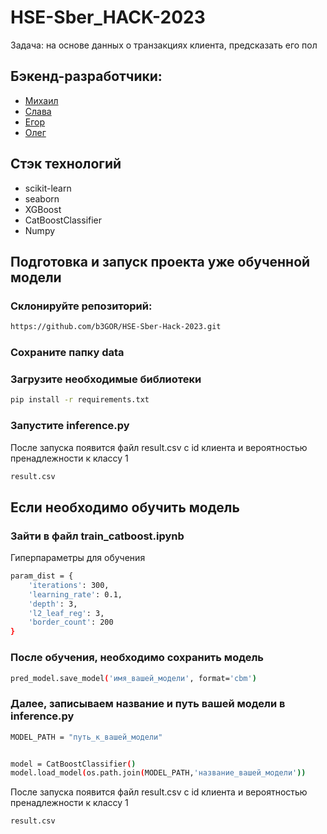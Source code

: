 # HSE-Sber_HACK-2023

Задача: на основе данных о транзакциях клиента, предсказать его пол

## Бэкенд-разработчики:
- [Михаил](https://github.com/varekha)
- [Слава](https://github.com/02lava)
- [Егор](https://github.com/b3GOR)
- [Олег](https://github.com/Aureilius)

## Cтэк технологий

- scikit-learn
- seaborn
- XGBoost
- CatBoostClassifier
- Numpy



## Подготовка и запуск проекта уже обученной модели

### Склонируйте репозиторий:
```sh
https://github.com/b3GOR/HSE-Sber-Hack-2023.git
```

### Сохраните папку data

### Загрузите необходимые библиотеки
```sh
pip install -r requirements.txt
```
### Запустите inference.py
После запуска появится файл result.csv с id клиента и вероятностью пренадлежности к классу 1
```sh
result.csv
```

## Если необходимо обучить модель

### Зайти в файл train_catboost.ipynb 
Гиперпараметры для обучения
```sh
param_dist = {
    'iterations': 300,
    'learning_rate': 0.1,
    'depth': 3,
    'l2_leaf_reg': 3,
    'border_count': 200
}
```

### После обучения, необходимо сохранить модель
```sh
pred_model.save_model('имя_вашей_модели', format='cbm')
```

### Далее, записываем название и путь вашей модели в inference.py

```sh
MODEL_PATH = "путь_к_вашей_модели"


model = CatBoostClassifier()  
model.load_model(os.path.join(MODEL_PATH,'название_вашей_модели'))
```
После запуска появится файл result.csv с id клиента и вероятностью пренадлежности к классу 1
```sh
result.csv
```


